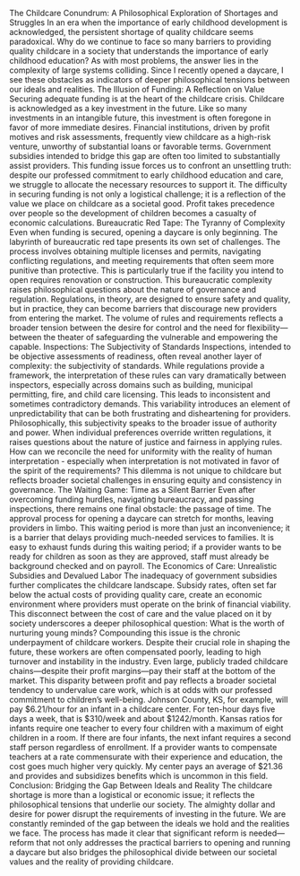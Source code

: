 The Childcare Conundrum: A Philosophical Exploration of Shortages and Struggles
In an era when the importance of early childhood development is acknowledged, the persistent shortage of quality childcare seems paradoxical. Why do we continue to face so many barriers to providing quality childcare in a society that understands the importance of early childhood education? As with most problems, the answer lies in the complexity of large systems colliding. Since I recently opened a daycare, I see these obstacles as indicators of deeper philosophical tensions between our ideals and realities.
The Illusion of Funding: A Reflection on Value
Securing adequate funding is at the heart of the childcare crisis. Childcare is acknowledged as a key investment in the future. Like so many investments in an intangible future, this investment is often foregone in favor of more immediate desires. Financial institutions, driven by profit motives and risk assessments, frequently view childcare as a high-risk venture, unworthy of substantial loans or favorable terms. Government subsidies intended to bridge this gap are often too limited to substantially assist providers.
This funding issue forces us to confront an unsettling truth: despite our professed commitment to early childhood education and care, we struggle to allocate the necessary resources to support it. The difficulty in securing funding is not only a logistical challenge; it is a reflection of the value we place on childcare as a societal good. Profit takes precedence over people so the development of children becomes a casualty of economic calculations.
Bureaucratic Red Tape: The Tyranny of Complexity
Even when funding is secured, opening a daycare is only beginning. The labyrinth of bureaucratic red tape presents its own set of challenges. The process involves obtaining multiple licenses and permits, navigating conflicting regulations, and meeting requirements that often seem more punitive than protective. This is particularly true if the facility you intend to open requires renovation or construction.
This bureaucratic complexity raises philosophical questions about the nature of governance and regulation. Regulations, in theory, are designed to ensure safety and quality, but in practice, they can become barriers that discourage new providers from entering the market. The volume of rules and requirements reflects a broader tension between the desire for control and the need for flexibility—between the theater of safeguarding the vulnerable and empowering the capable.
Inspections: The Subjectivity of Standards
Inspections, intended to be objective assessments of readiness, often reveal another layer of complexity: the subjectivity of standards. While regulations provide a framework, the interpretation of these rules can vary dramatically between inspectors, especially across domains such as building, municipal permitting, fire, and child care licensing. This leads to inconsistent and sometimes contradictory demands. This variability introduces an element of unpredictability that can be both frustrating and disheartening for providers.
Philosophically, this subjectivity speaks to the broader issue of authority and power. When individual preferences override written regulations, it raises questions about the nature of justice and fairness in applying rules. How can we reconcile the need for uniformity with the reality of human interpretation - especially when interpretation is not motivated in favor of the spirit of the requirements? This dilemma is not unique to childcare but reflects broader societal challenges in ensuring equity and consistency in governance.
The Waiting Game: Time as a Silent Barrier
Even after overcoming funding hurdles, navigating bureaucracy, and passing inspections, there remains one final obstacle: the passage of time. The approval process for opening a daycare can stretch for months, leaving providers in limbo. This waiting period is more than just an inconvenience; it is a barrier that delays providing much-needed services to families. It is easy to exhaust funds during this waiting period; if a provider wants to be ready for children as soon as they are approved, staff must already be background checked and on payroll.
The Economics of Care: Unrealistic Subsidies and Devalued Labor
The inadequacy of government subsidies further complicates the childcare landscape. Subsidy rates, often set far below the actual costs of providing quality care, create an economic environment where providers must operate on the brink of financial viability. This disconnect between the cost of care and the value placed on it by society underscores a deeper philosophical question: What is the worth of nurturing young minds?
Compounding this issue is the chronic underpayment of childcare workers. Despite their crucial role in shaping the future, these workers are often compensated poorly, leading to high turnover and instability in the industry. Even large, publicly traded childcare chains—despite their profit margins—pay their staff at the bottom of the market. This disparity between profit and pay reflects a broader societal tendency to undervalue care work, which is at odds with our professed commitment to children’s well-being.
Johnson County, KS, for example, will pay $6.21/hour for an infant in a childcare center. For ten-hour days five days a week, that is $310/week and about $1242/month. Kansas ratios for infants require one teacher to every four children with a maximum of eight children in a room. If there are four infants, the next infant requires a second staff person regardless of enrollment.
If a provider wants to compensate teachers at a rate commensurate with their experience and education, the cost goes much higher very quickly. My center pays an average of $21.36 and provides and subsidizes benefits which is uncommon in this field.
Conclusion: Bridging the Gap Between Ideals and Reality
The childcare shortage is more than a logistical or economic issue; it reflects the philosophical tensions that underlie our society. The almighty dollar and desire for power disrupt the requirements of investing in the future. We are constantly reminded of the gap between the ideals we hold and the realities we face. The process has made it clear that significant reform is needed—reform that not only addresses the practical barriers to opening and running a daycare but also bridges the philosophical divide between our societal values and the reality of providing childcare.
